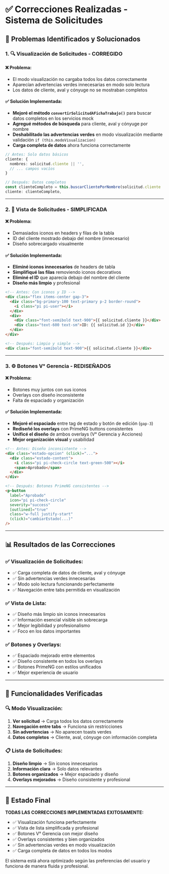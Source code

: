 # ✅ Correcciones Realizadas - Sistema de Solicitudes

## 🔧 **Problemas Identificados y Solucionados**

### 1. **🔍 Visualización de Solicitudes - CORREGIDO**

#### ❌ **Problema:**
- El modo visualización no cargaba todos los datos correctamente
- Aparecían advertencias verdes innecesarias en modo solo lectura
- Los datos de cliente, aval y cónyuge no se mostraban completos

#### ✅ **Solución Implementada:**
- **Mejoré el método `convertirSolicitudAFichaTrabajo()`** para buscar datos completos en los servicios mock
- **Agregué métodos de búsqueda** para cliente, aval y cónyuge por nombre
- **Deshabilitado las advertencias verdes** en modo visualización mediante validación `if (this.modoVisualizacion)`
- **Carga completa de datos** ahora funciona correctamente

```typescript
// Antes: Solo datos básicos
cliente: {
  nombres: solicitud.cliente || '',
  // ... campos vacíos
}

// Después: Datos completos
const clienteCompleto = this.buscarClientePorNombre(solicitud.cliente || '');
cliente: clienteCompleto,
```

---

### 2. **🎨 Vista de Solicitudes - SIMPLIFICADA**

#### ❌ **Problema:**
- Demasiados iconos en headers y filas de la tabla
- ID del cliente mostrado debajo del nombre (innecesario)
- Diseño sobrecargado visualmente

#### ✅ **Solución Implementada:**
- **Eliminé iconos innecesarios** de headers de tabla
- **Simplifiqué las filas** removiendo iconos decorativos
- **Eliminé el ID** que aparecía debajo del nombre del cliente
- **Diseño más limpio** y profesional

```html
<!-- Antes: Con iconos y ID -->
<div class="flex items-center gap-3">
  <div class="bg-primary-100 text-primary p-2 border-round">
    <i class="pi pi-user"></i>
  </div>
  <div>
    <div class="font-semibold text-900">{{ solicitud.cliente }}</div>
    <div class="text-600 text-sm">ID: {{ solicitud.id }}</div>
  </div>
</div>

<!-- Después: Limpio y simple -->
<div class="font-semibold text-900">{{ solicitud.cliente }}</div>
```

---

### 3. **⚙️ Botones V° Gerencia - REDISEÑADOS**

#### ❌ **Problema:**
- Botones muy juntos con sus iconos
- Overlays con diseño inconsistente
- Falta de espaciado y organización

#### ✅ **Solución Implementada:**
- **Mejoré el espaciado** entre tag de estado y botón de edición (`gap-3`)
- **Rediseñé los overlays** con PrimeNG buttons consistentes
- **Unificé el diseño** de ambos overlays (V° Gerencia y Acciones)
- **Mejor organización visual** y usabilidad

```html
<!-- Antes: Diseño inconsistente -->
<div class="estado-opcion" (click)="...">
  <div class="estado-content">
    <i class="pi pi-check-circle text-green-500"></i>
    <span>Aprobado</span>
  </div>
</div>

<!-- Después: Botones PrimeNG consistentes -->
<p-button
  label="Aprobado"
  icon="pi pi-check-circle"
  severity="success"
  [outlined]="true"
  class="w-full justify-start"
  (click)="cambiarEstado(...)"
/>
```

---

## 📊 **Resultados de las Correcciones**

### ✅ **Visualización de Solicitudes:**
- ✅ Carga completa de datos de cliente, aval y cónyuge
- ✅ Sin advertencias verdes innecesarias
- ✅ Modo solo lectura funcionando perfectamente
- ✅ Navegación entre tabs permitida en visualización

### ✅ **Vista de Lista:**
- ✅ Diseño más limpio sin iconos innecesarios
- ✅ Información esencial visible sin sobrecarga
- ✅ Mejor legibilidad y profesionalismo
- ✅ Foco en los datos importantes

### ✅ **Botones y Overlays:**
- ✅ Espaciado mejorado entre elementos
- ✅ Diseño consistente en todos los overlays
- ✅ Botones PrimeNG con estilos unificados
- ✅ Mejor experiencia de usuario

---

## 🎯 **Funcionalidades Verificadas**

### 🔍 **Modo Visualización:**
1. **Ver solicitud** → Carga todos los datos correctamente
2. **Navegación entre tabs** → Funciona sin restricciones
3. **Sin advertencias** → No aparecen toasts verdes
4. **Datos completos** → Cliente, aval, cónyuge con información completa

### 📋 **Lista de Solicitudes:**
1. **Diseño limpio** → Sin iconos innecesarios
2. **Información clara** → Solo datos relevantes
3. **Botones organizados** → Mejor espaciado y diseño
4. **Overlays mejorados** → Diseño consistente y profesional

---

## 🚀 **Estado Final**

**TODAS LAS CORRECCIONES IMPLEMENTADAS EXITOSAMENTE:**

- ✅ Visualización funciona perfectamente
- ✅ Vista de lista simplificada y profesional  
- ✅ Botones V° Gerencia con mejor diseño
- ✅ Overlays consistentes y bien organizados
- ✅ Sin advertencias verdes en modo visualización
- ✅ Carga completa de datos en todos los modos

El sistema está ahora optimizado según las preferencias del usuario y funciona de manera fluida y profesional.
